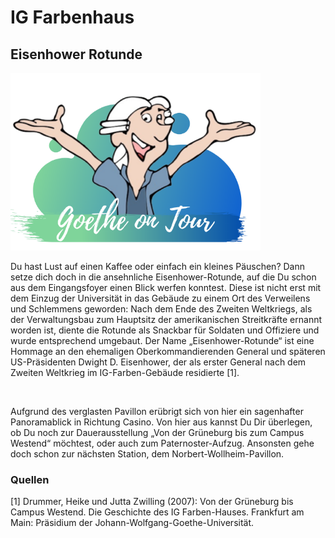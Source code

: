# IG Farbenhaus

## Eisenhower Rotunde

<p class="aligncenter">
    <img src="Logo.png" alt="centered image" width="400" />
</p>

Du hast Lust auf einen Kaffee oder einfach ein kleines Päuschen? Dann setze dich doch in die ansehnliche Eisenhower-Rotunde, auf die Du schon aus dem Eingangsfoyer einen Blick werfen konntest. Diese ist nicht erst mit dem Einzug der Universität in das Gebäude zu einem Ort des Verweilens und Schlemmens geworden: Nach dem Ende des Zweiten Weltkriegs, als der Verwaltungsbau zum Hauptsitz der amerikanischen Streitkräfte ernannt worden ist, diente die Rotunde als Snackbar für Soldaten und Offiziere und wurde entsprechend umgebaut. Der Name „Eisenhower-Rotunde“ ist eine Hommage an den ehemaligen Oberkommandierenden General und späteren US-Präsidenten Dwight D. Eisenhower, der als erster General nach dem Zweiten Weltkrieg im IG-Farben-Gebäude residierte [1].

<br>

Aufgrund des verglasten Pavillon erübrigt sich von hier ein sagenhafter Panoramablick in Richtung Casino. Von hier aus kannst Du Dir überlegen, ob Du noch zur Dauerausstellung „Von der Grüneburg bis zum Campus Westend“ möchtest, oder auch zum Paternoster-Aufzug. Ansonsten gehe doch schon zur nächsten Station, dem Norbert-Wollheim-Pavillon.

### Quellen
[1] Drummer, Heike und Jutta Zwilling (2007): Von der Grüneburg bis Campus Westend. Die Geschichte des IG Farben-Hauses. Frankfurt am Main: Präsidium der Johann-Wolfgang-Goethe-Universität.
